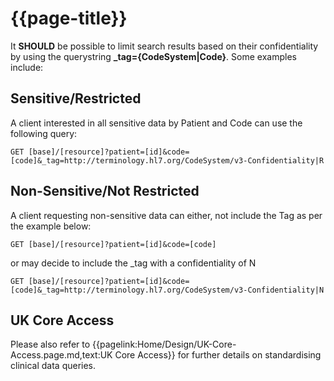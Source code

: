 # {{page-title}}

It **SHOULD** be possible to limit search results based on their confidentiality by using the querystring **_tag={CodeSystem|Code}**. Some examples include:

## Sensitive/Restricted
A client interested in all sensitive data by Patient and Code can use the following query:

```
GET [base]/[resource]?patient=[id]&code=[code]&_tag=http://terminology.hl7.org/CodeSystem/v3-Confidentiality|R
```

## Non-Sensitive/Not Restricted
A client requesting non-sensitive data can either, not include the Tag as per the example below:
```
GET [base]/[resource]?patient=[id]&code=[code]
```
or may decide to include the _tag with a confidentiality of N
```
GET [base]/[resource]?patient=[id]&code=[code]&_tag=http://terminology.hl7.org/CodeSystem/v3-Confidentiality|N
```

## UK Core Access
Please also refer to {{pagelink:Home/Design/UK-Core-Access.page.md,text:UK Core Access}} for further details on standardising clinical data queries.

